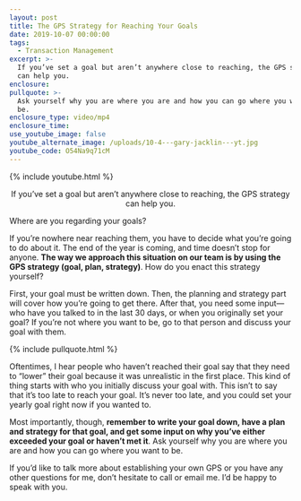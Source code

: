```yaml
---
layout: post
title: The GPS Strategy for Reaching Your Goals
date: 2019-10-07 00:00:00
tags:
  - Transaction Management
excerpt: >-
  If you’ve set a goal but aren’t anywhere close to reaching, the GPS strategy
  can help you.
enclosure:
pullquote: >-
  Ask yourself why you are where you are and how you can go where you want to
  be.
enclosure_type: video/mp4
enclosure_time:
use_youtube_image: false
youtube_alternate_image: /uploads/10-4---gary-jacklin---yt.jpg
youtube_code: O54Na9q71cM
---
```


{% include youtube.html %}

<center>If you’ve set a goal but aren’t anywhere close to reaching, the GPS strategy can help you.</center>

Where are you regarding your goals?

If you’re nowhere near reaching them, you have to decide what you’re going to do about it. The end of the year is coming, and time doesn’t stop for anyone. **The way we approach this situation on our team is by using the GPS strategy (goal, plan, strategy)**. How do you enact this strategy yourself?

First, your goal must be written down. Then, the planning and strategy part will cover how you’re going to get there. After that, you need some input—who have you talked to in the last 30 days, or when you originally set your goal? If you’re not where you want to be, go to that person and discuss your goal with them.

{% include pullquote.html %}

Oftentimes, I hear people who haven’t reached their goal say that they need to “lower” their goal because it was unrealistic in the first place. This kind of thing starts with who you initially discuss your goal with. This isn’t to say that it’s too late to reach your goal. It’s never too late, and you could set your yearly goal right now if you wanted to.

Most importantly, though, **remember to write your goal down, have a plan and strategy for that goal, and get some input on why you’ve either exceeded your goal or haven’t met it**. Ask yourself why you are where you are and how you can go where you want to be.

If you’d like to talk more about establishing your own GPS or you have any other questions for me, don’t hesitate to call or email me. I’d be happy to speak with you.